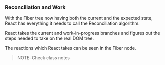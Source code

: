 ### Reconciliation and Work
With the Fiber tree now having both the current and the expected state, React
has everything it needs to call the Reconciliation algorithm.

React takes the current and work-in-progress branches and figures out the steps
needed to take on the real DOM tree.

The reactions which React takes can be seen in the Fiber node.

> NOTE: Check class notes
